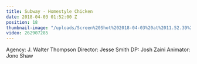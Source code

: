 ```yaml
---
title: Subway - Homestyle Chicken
date: 2018-04-03 01:52:00 Z
position: 18
thumbnail-image: "/uploads/Screen%20Shot%202018-04-03%20at%2011.52.39%20am.png"
video: 262907285
---
```


Agency: J. Walter Thompson
Director: Jesse Smith
DP: Josh Zaini
Animator: Jono Shaw